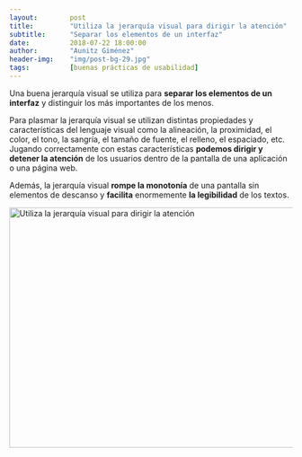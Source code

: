 ```yaml
---
layout:        post
title:         "Utiliza la jerarquía visual para dirigir la atención"
subtitle:      "Separar los elementos de un interfaz"
date:          2018-07-22 18:00:00
author:        "Aunitz Giménez"
header-img:    "img/post-bg-29.jpg"
tags:          [buenas prácticas de usabilidad]
---
```


<p>Una buena jerarquía visual se utiliza para <strong>separar los elementos de un interfaz</strong> y distinguir los más importantes de los menos.</p>

<p>Para plasmar la jerarquía visual se utilizan distintas propiedades y características del lenguaje visual como la alineación, la proximidad, el color, el tono, la sangría, el tamaño de fuente, el relleno, el espaciado, etc. Jugando correctamente con estas características <strong>podemos dirigir y detener la atención</strong> de los usuarios dentro de la pantalla de una aplicación o una página web.</p>

<p>Además, la jerarquía visual <strong>rompe la monotonía</strong> de una pantalla sin elementos de descanso y <strong>facilita</strong> enormemente <strong>la legibilidad</strong> de los textos.</p>


<p><img src="{{ site.baseurl }}/img/tip-13-utiliza-jerarquia-visual-para-dirigir-la-atencion.png" loading="lazy" alt="Utiliza la jerarquía visual para dirigir la atención" width="722" height="428"></p>